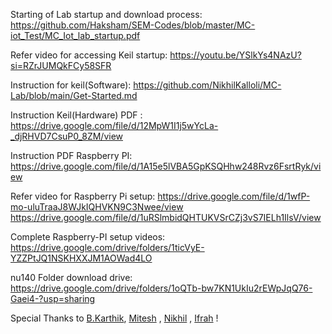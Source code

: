 Starting of Lab startup and download process: https://github.com/Haksham/SEM-Codes/blob/master/MC-iot_Test/MC_Iot_lab_startup.pdf

Refer video for accessing Keil startup: https://youtu.be/YSlkYs4NAzU?si=RZrJUMQkFCy58SFR

Instruction for keil(Software): https://github.com/NikhilKalloli/MC-Lab/blob/main/Get-Started.md

Instruction Keil(Hardware) PDF : https://drive.google.com/file/d/12MpW1I1j5wYcLa-_djRHVD7CsuP0_8ZM/view

Instruction PDF Raspberry PI: https://drive.google.com/file/d/1A15e5lVBA5GpKSQHhw248Rvz6FsrtRyk/view

Refer video for Raspberry Pi setup: https://drive.google.com/file/d/1wfP-mo-uluTraaJ8WJkIQHVKN9C3Nwee/view
https://drive.google.com/file/d/1uRSlmbidQHTUKVSrCZj3vS7IELh1IlsV/view

Complete Raspberry-PI setup videos: https://drive.google.com/drive/folders/1ticVyE-YZZPtJQ1NSKHXXJM1AOWad4LO

nu140 Folder download drive: https://drive.google.com/drive/folders/1oQTb-bw7KN1UkIu2rEWpJqQ76-Gaei4-?usp=sharing

Special Thanks to [B.Karthik](https://github.com/BKarthik7), [Mitesh](https://github.com/MiteshJain8) , [Nikhil](https://github.com/NikhilKalloli) , [Ifrah](https://github.com/ifrahnz26) !
